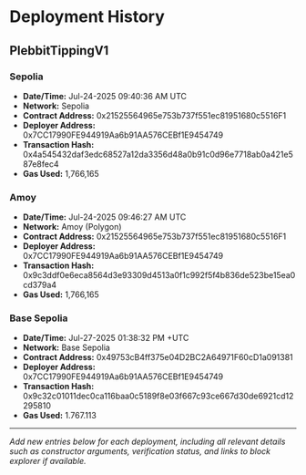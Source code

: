 # Deployment History

## PlebbitTippingV1

### Sepolia
- **Date/Time:**  Jul-24-2025 09:40:36 AM UTC
- **Network:** Sepolia
- **Contract Address:** 0x21525564965e753b737f551ec81951680c5516F1
- **Deployer Address:** 0x7CC17990FE944919Aa6b91AA576CEBf1E9454749
- **Transaction Hash:** 0x4a545432daf3edc68527a12da3356d48a0b91c0d96e7718ab0a421e587e8fec4
- **Gas Used:** 1,766,165

### Amoy
- **Date/Time:** Jul-24-2025 09:46:27 AM UTC
- **Network:** Amoy (Polygon)
- **Contract Address:** 0x21525564965e753b737f551ec81951680c5516F1
- **Deployer Address:** 0x7CC17990FE944919Aa6b91AA576CEBf1E9454749
- **Transaction Hash:** 0x9c3ddf0e6eca8564d3e93309d4513a0f1c992f5f4b836de523be15ea0cd379a4
- **Gas Used:** 1,766,165

### Base Sepolia
- **Date/Time:** Jul-27-2025 01:38:32 PM +UTC
- **Network:** Base Sepolia
- **Contract Address:** 0x49753cB4ff375e04D2BC2A64971F60cD1a091381
- **Deployer Address:** 0x7CC17990FE944919Aa6b91AA576CEBf1E9454749
- **Transaction Hash:** 0x9c32c01011dec0ca116baa0c5189f8e03f667c93ce667d30de6921cd12295810
- **Gas Used:** 1.767.113

---

*Add new entries below for each deployment, including all relevant details such as constructor arguments, verification status, and links to block explorer if available.* 